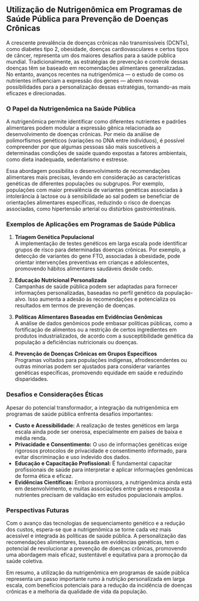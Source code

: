 
## Utilização de Nutrigenômica em Programas de Saúde Pública para Prevenção de Doenças Crônicas

A crescente prevalência de doenças crônicas não transmissíveis (DCNTs), como diabetes tipo 2, obesidade, doenças cardiovasculares e certos tipos de câncer, representa um dos maiores desafios para a saúde pública mundial. Tradicionalmente, as estratégias de prevenção e controle dessas doenças têm se baseado em recomendações alimentares generalizadas. No entanto, avanços recentes na nutrigenômica — o estudo de como os nutrientes influenciam a expressão dos genes — abrem novas possibilidades para a personalização dessas estratégias, tornando-as mais eficazes e direcionadas.

### O Papel da Nutrigenômica na Saúde Pública

A nutrigenômica permite identificar como diferentes nutrientes e padrões alimentares podem modular a expressão gênica relacionada ao desenvolvimento de doenças crônicas. Por meio da análise de polimorfismos genéticos (variações no DNA entre indivíduos), é possível compreender por que algumas pessoas são mais suscetíveis a determinadas condições de saúde quando expostas a fatores ambientais, como dieta inadequada, sedentarismo e estresse.

Essa abordagem possibilita o desenvolvimento de recomendações alimentares mais precisas, levando em consideração as características genéticas de diferentes populações ou subgrupos. Por exemplo, populações com maior prevalência de variantes genéticas associadas à intolerância à lactose ou à sensibilidade ao sal podem se beneficiar de orientações alimentares específicas, reduzindo o risco de doenças associadas, como hipertensão arterial ou distúrbios gastrointestinais.

### Exemplos de Aplicações em Programas de Saúde Pública

1. **Triagem Genética Populacional**  
   A implementação de testes genéticos em larga escala pode identificar grupos de risco para determinadas doenças crônicas. Por exemplo, a detecção de variantes do gene FTO, associadas à obesidade, pode orientar intervenções preventivas em crianças e adolescentes, promovendo hábitos alimentares saudáveis desde cedo.

2. **Educação Nutricional Personalizada**  
   Campanhas de saúde pública podem ser adaptadas para fornecer informações personalizadas, baseadas no perfil genético da população-alvo. Isso aumenta a adesão às recomendações e potencializa os resultados em termos de prevenção de doenças.

3. **Políticas Alimentares Baseadas em Evidências Genômicas**  
   A análise de dados genômicos pode embasar políticas públicas, como a fortificação de alimentos ou a restrição de certos ingredientes em produtos industrializados, de acordo com a susceptibilidade genética da população a deficiências nutricionais ou doenças.

4. **Prevenção de Doenças Crônicas em Grupos Específicos**  
   Programas voltados para populações indígenas, afrodescendentes ou outras minorias podem ser ajustados para considerar variantes genéticas específicas, promovendo equidade em saúde e reduzindo disparidades.

### Desafios e Considerações Éticas

Apesar do potencial transformador, a integração da nutrigenômica em programas de saúde pública enfrenta desafios importantes:

- **Custo e Acessibilidade:** A realização de testes genéticos em larga escala ainda pode ser onerosa, especialmente em países de baixa e média renda.
- **Privacidade e Consentimento:** O uso de informações genéticas exige rigorosos protocolos de privacidade e consentimento informado, para evitar discriminação e uso indevido dos dados.
- **Educação e Capacitação Profissional:** É fundamental capacitar profissionais de saúde para interpretar e aplicar informações genômicas de forma ética e eficaz.
- **Evidências Científicas:** Embora promissora, a nutrigenômica ainda está em desenvolvimento, e muitas associações entre genes e resposta a nutrientes precisam de validação em estudos populacionais amplos.

### Perspectivas Futuras

Com o avanço das tecnologias de sequenciamento genético e a redução dos custos, espera-se que a nutrigenômica se torne cada vez mais acessível e integrada às políticas de saúde pública. A personalização das recomendações alimentares, baseada em evidências genéticas, tem o potencial de revolucionar a prevenção de doenças crônicas, promovendo uma abordagem mais eficaz, sustentável e equitativa para a promoção da saúde coletiva.

Em resumo, a utilização da nutrigenômica em programas de saúde pública representa um passo importante rumo à nutrição personalizada em larga escala, com benefícios potenciais para a redução da incidência de doenças crônicas e a melhoria da qualidade de vida da população.
```